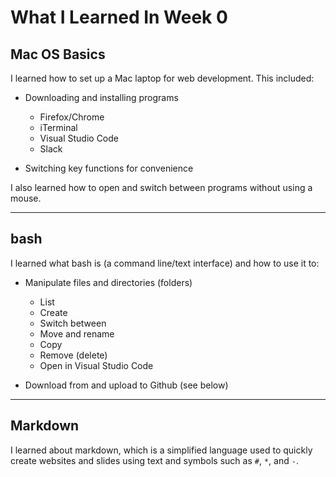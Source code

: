 # What I Learned In Week 0

## Mac OS Basics

I learned how to set up a Mac laptop for web development. This included:

* Downloading and installing programs
  * Firefox/Chrome
  * iTerminal
  * Visual Studio Code
  * Slack

* Switching key functions for convenience
  
I also learned how to open and switch between programs without using a mouse.

---

## bash

I learned what bash is (a command line/text interface) and how to use it to:

* Manipulate files and directories (folders)
  *  List
  *  Create
  *  Switch between
  *  Move and rename
  *  Copy
  *  Remove (delete)
  *  Open in Visual Studio Code

* Download from and upload to Github (see below)

---

## Markdown

I learned about markdown, which is a simplified language used to quickly create websites and slides using text and symbols such as `#`, `*`, and `-`. 

